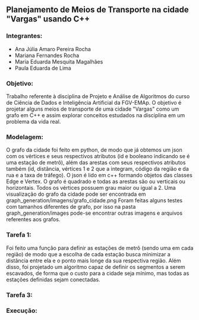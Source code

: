 ## Planejamento de Meios de Transporte na cidade "Vargas" usando C++

### Integrantes:
- Ana Júlia Amaro Pereira Rocha
- Mariana Fernandes Rocha
- Maria Eduarda Mesquita Magalhães
- Paula Eduarda de Lima

### Objetivo:
Trabalho referente à disciplina de Projeto e Análise de Algoritmos do curso de Ciência de Dados e Inteligência Artificial da FGV-EMAp.
O objetivo é projetar alguns meios de transporte de uma cidade "Vargas" como um grafo em C++ e assim explorar conceitos estudados na disciplina em um problema da vida real.

### Modelagem:
O grafo da cidade foi feito em python, de modo que já obtemos um json com os vértices e seus respectivos atributos (id e booleano indicando se é uma estação de metrô), além das arestas com seus respectivos atributos também (id, distância, vértices 1 e 2 que a integram, código da região e da rua e a taxa de tráfego). O json é lido em c++ formando objetos das classes Edge e Vertex. 
O grafo é quadrado e todas as arestas são ou verticais ou horizontais. Todos os vértices possuem grau maior ou igual a 2. Uma visualização do grafo da cidade pode ser encontrada em graph_generation/imagens/grafo_cidade.png
Foram feitas alguns testes com tamanhos diferentes de grafo, por isso na pasta graph_generation/images pode-se encontrar outras imagens e arquivos referentes aos grafos.

### Tarefa 1:
Foi feito uma função para definir as estações de metrô (sendo uma em cada região) de modo que a escolha de cada estação busca minimizar a distância entre ela e o ponto mais longe da sua respectiva região. 
Além disso, foi projetado um algoritmo capaz de definir os segmentos a serem escavados, de forma que o custo para a cidade seja mínimo, mas todas as estações definidas sejam conectadas.

### Tarefa 3:


### Execução:



